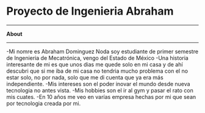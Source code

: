# Proyecto de Ingenieria Abraham

---

**About**

---
-Mi nomre es Abraham Dominguez Noda soy estudiante de primer semestre de Ingenieria de Mecatrónica, vengo del Estado de México
-Una historia interesante de mi es que unos dias me quede solo en mi casa y de ahí descubri que si me iba de mi casa no tendria mucho problema con el no estar solo, no por nada, solo que me di cuenta que ya era más independiente.
-Mis intereses son el poder inovar el mundo desde nueva tecnologia no antes vista.
-Mis hobbies son el ir al gym y pasar el rato con mis cuates.
-En 10 años me veo en varías empresa hechas por mi que sean por tecnologia creada por mi.

